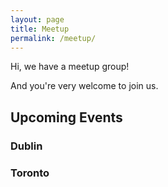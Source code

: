 ```yaml
---
layout: page
title: Meetup
permalink: /meetup/
---
```


Hi, we have a meetup group!

And you're very welcome to join us.

<h2>Upcoming Events</h2>
<div id="upcoming-events-dublin">
    <h3>Dublin</h3>
</div>
<div id="upcoming-events-toronto">
    <h3>Toronto</h3>
</div>
<!--
<div id="upcoming-events-melbourne">
    <h3>Melbourne</h3>
</div>
<div id="upcoming-events-medellin">
    <h3>Medellín</h3>
</div>
-->

<script>
    let options = { weekday: 'long', year: 'numeric', month: 'long', day: 'numeric', timeZoneName: 'short', hour: 'numeric' };
    const showLinks = (id, data) => {
        let event = {
            name: data.name,
            link: data.link,
            time: new Date(data.time).toLocaleString('en-US', options)
        }
        if (!document.querySelector(`#${id}`)) return
        
        document.querySelector(`#${id}`).insertAdjacentHTML('beforeend', `
          <a href="${event.link}" target="_blank" rel="noopener noreferrer">${event.name}</a>
          <div>${event.time}</div>
          <br>
        `)
    }
    
  const handleResponse = (id, response) =>  {
    response.data.forEach(data => {
      showLinks(id, data);
    })
  }  
    
  const callbackDublin = response => {
    handleResponse('upcoming-events-dublin', response)
  }
  const callbackToronto = response => {
    handleResponse('upcoming-events-toronto', response)
  }
  const callbackMelbourne = response => {
    handleResponse('upcoming-events-melbourne', response)
  }
  const callbackMedellin = response => {
    handleResponse('upcoming-events-medellin', response)
  }  
</script>

<script type="text/javascript"
  src="https://api.meetup.com/Dublin-Code-Mentoring/events?page=2&callback=callbackDublin"></script>
<script type="text/javascript"
  src="https://api.meetup.com/Toronto-Code-Mentoring/events?page=2&callback=callbackToronto"></script>
<script type="text/javascript"
  src="https://api.meetup.com/Melbourne-Code-Mentoring-Web-Development-Design/events?page=2&callback=callbackMelbourne"></script>
<script type="text/javascript"
  src="https://api.meetup.com/Medellin-Code-Mentoring/events?page=2&callback=callbackMedellin"></script>
